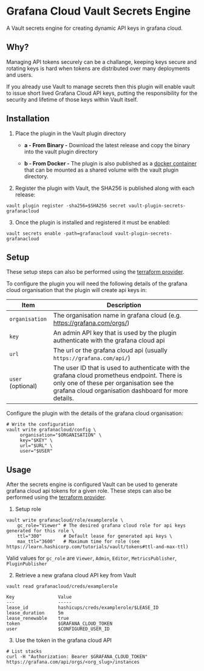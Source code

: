 # Grafana Cloud Vault Secrets Engine

A Vault secrets engine for creating dynamic API keys in grafana cloud.

## Why?
Managing API tokens securely can be a challange, keeping keys secure and rotating keys is hard when tokens are distributed over many deployments and users.

If you already use Vault to manage secrets then this plugin will enable vault to issue short lived Grafana Cloud API keys, putting the responsibility for the security and lifetime of those keys within Vault itself.

## Installation

1. Place the plugin in the Vault plugin directory 

    - **a - From Binary -**
    Download the latest release and copy the binary into the vault plugin directory

    - **b - From Docker -**
    The plugin is also published as a [docker container](https://hub.docker.com/r/form3tech/vault-plugin-secrets-grafanacloud) that can be mounted as a shared volume with the vault plugin directory.


2. Register the plugin with Vault, the SHA256 is published along with each release:

```shell
vault plugin register -sha256=$SHA256 secret vault-plugin-secrets-grafanacloud
```

3. Once the plugin is installed and registered it must be enabled:

```shell
vault secrets enable -path=grafanacloud vault-plugin-secrets-grafanacloud
```

## Setup

These setup steps can also be performed using the [terraform provider](https://github.com/form3tech-oss/terraform-provider-vault-grafanacloud).

To configure the plugin you will need the following details of the grafana cloud organisation that the plugin will create api keys in:

| Item              | Description                                                                                                                                                                                     | 
|-------------------|-------------------------------------------------------------------------------------------------------------------------------------------------------------------------------------------------|
| `organisation`    | The organisation name in grafana cloud (e.g. https://grafana.com/orgs/<organisation>)                                                                                                           |
| `key`             | An admin API key that is used by the plugin authenticate with the grafana cloud api                                                                                                             | 
| `url`             | The url or the grafana cloud api (usually `https://grafana.com/api/`)                                                                                                                           | 
| `user` (optional) | The user ID that is used to authenticate with the grafana cloud prometheus endpoint. There is only one of these per organisation see the grafana cloud organisation dashboard for more details. | 

Configure the plugin with the details of the grafana cloud organisation:

```shell
# Write the configuration
vault write grafanacloud/config \
     organisation="$ORGANISATION" \
     key="$KEY" \
     url="$URL" \
     user="$USER"
```

## Usage

After the secrets engine is configured Vault can be used to generate grafana cloud api tokens for a given role. These steps can also be performed using the [terraform provider](https://github.com/form3tech-oss/terraform-provider-vault-grafanacloud).

1. Setup role

```shell
vault write grafanacloud/role/examplerole \
    gc_role="Viewer" # The desired grafana cloud role for api keys generated for this role \
    ttl="300"        # Default lease for generated api keys \
    max_ttl="3600"   # Maximum time for role (see https://learn.hashicorp.com/tutorials/vault/tokens#ttl-and-max-ttl)
```

Valid values for `gc_role` are `Viewer`, `Admin`, `Editor`, `MetricsPublisher`, `PluginPublisher`

2. Retrieve a new grafana cloud API key from Vault

```shell
vault read grafanacloud/creds/examplerole 

Key                Value
---                -----
lease_id           hashicups/creds/examplerole/$LEASE_ID
lease_duration     5m
lease_renewable    true
token              $GRAFANA_CLOUD_TOKEN
user               $CONFIGURED_USER_ID
```

3. Use the token in the grafana cloud API

```shell
# List stacks
curl -H "Authorization: Bearer $GRAFANA_CLOUD_TOKEN" https://grafana.com/api/orgs/<org_slug>/instances
```